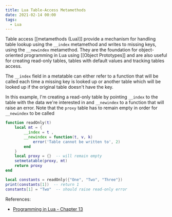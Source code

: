 ```yaml
---
title: Lua Table-Access Metamethods
date: 2021-02-14 00:00
tags:
  - Lua
---
```


Table access [[metamethods (Lua)]]  provide a mechanism for handling table lookup using the `__index` metamethod and writes to missing keys, using the `__newindex` metamethod. They are the foundation for object-oriented programming in Lua using [[Object Prototypes]] and are also useful for creating read-only tables, tables with default values and tracking tables access.

The `__index` field in a metatable can either refer to a function that will be called each time a missing key is looked up or another table which will be looked up if the original table doesn't have the key.  

In this example, I'm creating a read-only table by pointing `__index` to the table with the data we're interested in and `__newindex` to a function that will raise an error. Note that the `proxy` table has to remain empty in order for `__newindex` to be called

```lua
function readOnly(t)
    local mt = {
        __index = t ,
        __newindex = function(t, v, k)
            error('Table cannot be written to', 2)
        end
    }
    local proxy = {}  -- will remain empty
    setmetatable(proxy, mt)
    return proxy
end

local constants = readOnly({"One", "Two", "Three"})
print(constants[1])  -- return 1
constants[1] = "Two"  -- should raise read-only error
```

References:

* [Programming in Lua - Chapter 13](https://www.lua.org/pil/13.html)